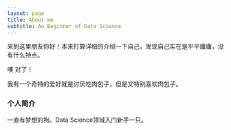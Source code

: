 ```yaml
---
layout: page
title: About me
subtitle: An Beginner of Data Science
---
```


来到这里朋友你好！本来打算详细的介绍一下自己，发现自己实在是平平庸庸，没有什么特点。


噢 对了！


我有一个奇特的爱好就是讨厌吃肉包子，但是又特别喜欢肉包子。


### 个人简介

一直有梦想的狗。Data Science领域入门新手一只。
